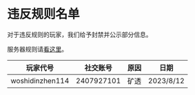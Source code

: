 # 违反规则名单
对于违反规则的玩家，我们给予封禁并公示部分信息。

服务器规则请[看这里](./join.md#_3)。

| 玩家代号 | 社交账号 | 原因 | 日期 |
|:--:|:--:|:--:|:--:|
| woshidinzhen114 | 2407927101 | 矿透 | 2023/8/12 |
